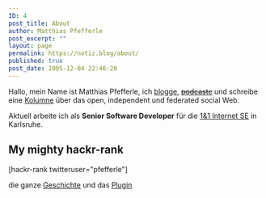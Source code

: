 ```yaml
---
ID: 4
post_title: About
author: Matthias Pfefferle
post_excerpt: ""
layout: page
permalink: https://notiz.blog/about/
published: true
post_date: 2005-12-04 22:46:20
---
```

Hallo, mein Name ist Matthias Pfefferle, ich <a href="https://notiz.blog/">blogge</a>, <del><a href="http://openwebpodcast.de/">podcaste</a></del> und schreibe eine <a href="https://notiz.blog/publications/#publications">Kolumne</a> über das open, independent und federated social Web.

Aktuell arbeite ich als <strong>Senior Software Developer</strong> für die <a href="http://unternehmen.1und1.de/">1&amp;1 Internet SE</a> in Karlsruhe.

<h2>My mighty hackr-rank</h2>

[hackr-rank twitteruser="pfefferle"]

die ganze <a href="http://hackr.de/2012/05/11/omg-badges">Geschichte</a> und das <a href="https://github.com/pfefferle/wordpress-hackr-rank">Plugin</a>
